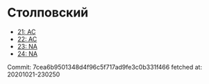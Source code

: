 # Столповский
- [21: AC](21.md)
- [22: AC](22.md)
- [23: NA](23.md)
- [24: NA](24.md)

Commit: 7cea6b9501348d4f96c5f717ad9fe3c0b331f466
 fetched at: 20201021-230250
